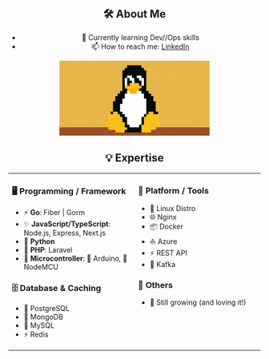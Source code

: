<div align="center">

## 🛠️ About Me
<!-- [![LinkedIn](https://img.shields.io/badge/LinkedIn-blue?logo=linkedin&logoColor=white)](https://www.linkedin.com/in/peerapon-phokum/) -->
- 🌱 Currently learning Dev//Ops skills  
- 📫 How to reach me: [LinkedIn](https://www.linkedin.com/in/peerapon-phokum/)

<img src="./asset/tux.gif" width="300" />

## 💡 Expertise

<table>
  <tr>
    <td valign="top" width="50%">

### 🖥️ Programming / Framework

- ⚡ <strong>Go</strong>: Fiber | Gorm  
- ✨ <strong>JavaScript/TypeScript</strong>: Node.js, Express, Next.js  
- 🐍 <strong>Python</strong>  
- 🐘 <strong>PHP</strong>: Laravel  
- 🤖 <strong>Microcontroller</strong>: 🔌 Arduino, 📶 NodeMCU  

### 🗄️ Database & Caching

- 🐘 PostgreSQL  
- 🍃 MongoDB  
- 🐬 MySQL  
- ⚡ Redis  

</td>
<td valign="top" width="50%">

### 🧰 Platform / Tools

- 🐧 Linux Distro  
- 🌐 Nginx  
- 📦 Docker  
- ⛵ Azure  
- ⚡ REST API  
- 🔄 Kafka  

### 🧠 Others

- 🫡 Still growing (and loving it!)  

</td>
</tr>
</table>

</div>
